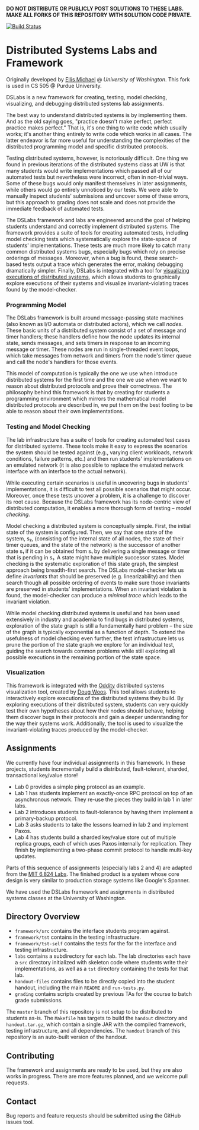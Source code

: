 **DO NOT DISTRIBUTE OR PUBLICLY POST SOLUTIONS TO THESE LABS. MAKE ALL FORKS OF
THIS REPOSITORY WITH SOLUTION CODE PRIVATE.**


[![Build Status](https://travis-ci.com/emichael/dslabs.svg?branch=master)](https://travis-ci.com/emichael/dslabs)


# Distributed Systems Labs and Framework

Originally developed by [Ellis Michael](http://ellismichael.com/) @ *University of Washington*. 
This fork is used in CS 505 @ Purdue University. 

DSLabs is a new framework for creating, testing, model checking, visualizing,
and debugging distributed systems lab assignments.

The best way to understand distributed systems is by implementing them. And as
the old saying goes, "practice doesn't make perfect, perfect practice makes
perfect." That is, it's one thing to write code which usually works; it's
another thing entirely to write code which works in all cases. The latter
endeavor is far more useful for understanding the complexities of the
distributed programming model and specific distributed protocols.

Testing distributed systems, however, is notoriously difficult. One thing we
found in previous iterations of the distributed systems class at UW is that many
students would write implementations which passed all of our automated tests but
nevertheless were incorrect, often in non-trivial ways. Some of these bugs would
only manifest themselves in later assignments, while others would go entirely
unnoticed by our tests. We were able to manually inspect students' submissions
and uncover some of these errors, but this approach to grading does not scale
and does not provide the immediate feedback of automated tests.

The DSLabs framework and labs are engineered around the goal of helping students
understand and correctly implement distributed systems. The framework provides a
suite of tools for creating automated tests, including model checking tests
which systematically explore the state-space of students' implementations. These
tests are much more likely to catch many common distributed systems bugs,
especially bugs which rely on precise orderings of messages. Moreover, when a
bug is found, these search-based tests output a trace which generates the error,
making debugging dramatically simpler. Finally, DSLabs is integrated with a tool
for [visualizing executions of distributed
systems](https://github.com/uwplse/oddity), which allows students to graphically
explore executions of their systems and visualize invariant-violating traces
found by the model-checker.


### Programming Model
The DSLabs framework is built around message-passing state machines (also known
as I/O automata or distributed actors), which we call *nodes*. These basic units
of a distributed system consist of a set of message and timer handlers; these
handlers define how the node updates its internal state, sends messages, and
sets timers in response to an incoming message or timer. These nodes are run in
single-threaded event loops, which take messages from network and timers from
the node's timer queue and call the node's handlers for those events.

This model of computation is typically the one we use when introduce distributed
systems for the first time and the one we use when we want to reason about
distributed protocols and prove their correctness. The philosophy behind this
framework is that by creating for students a programming environment which
mirrors the mathematical model distributed protocols are described in, we put
them on the best footing to be able to reason about their own implementations.


### Testing and Model Checking
The lab infrastructure has a suite of tools for creating automated test cases
for distributed systems. These tools make it easy to express the scenarios the
system should be tested against (e.g., varying client workloads, network
conditions, failure patterns, etc.) and then run students' implementations on an
emulated network (it is also possible to replace the emulated network interface
with an interface to the actual network).

While executing certain scenarios is useful in uncovering bugs in students'
implementations, it is difficult to test all possible scenarios that might
occur. Moreover, once these tests uncover a problem, it is a challenge to
discover its root cause. Because the DSLabs framework has its node-centric view
of distributed computation, it enables a more thorough form of testing –
*model checking*.

Model checking a distributed system is conceptually simple. First, the initial
state of the system is configured. Then, we say that one state of the system,
s₂, (consisting of the internal state of all nodes, the state of their timer
queues, and the state of the network) is the successor of another state s₁ if it
can be obtained from s₁ by delivering a single message or timer that is pending
in s₁. A state might have multiple successor states. Model checking is the
systematic exploration of this state graph, the simplest approach being
breadth-first search. The DSLabs model-checker lets us define *invariants* that
should be preserved (e.g. linearizability) and then search though all possible
ordering of events to make sure those invariants are preserved in students'
implementations. When an invariant violation is found, the model-checker can
produce a *minimal trace* which leads to the invariant violation.

While model checking distributed systems is useful and has been used extensively
in industry and academia to find bugs in distributed systems, exploration of the
state graph is still a fundamentally hard problem – the size of the graph is
typically exponential as a function of depth. To extend the usefulness of model
checking even further, the test infrastructure lets us prune the portion of the
state graph we explore for an individual test, guiding the search towards common
problems while still exploring all possible executions in the remaining portion
of the state space.


### Visualization
This framework is integrated with the [Oddity](https://github.com/uwplse/oddity)
distributed systems visualization tool, created by [Doug
Woos](https://www.dougwoos.com/). This tool allows students to interactively
explore executions of the distributed systems they build. By exploring
executions of their distributed system, students can very quickly test their own
hypotheses about how their nodes should behave, helping them discover bugs in
their protocols and gain a deeper understanding for the way their systems work.
Additionally, the tool is used to visualize the invariant-violating traces
produced by the model-checker.


## Assignments
We currently have four individual assignments in this framework. In these
projects, students incrementally build a distributed, fault-tolerant, sharded,
transactional key/value store!
- Lab 0 provides a simple ping protocol as an example.
- Lab 1 has students implement an exactly-once RPC protocol on top of an
  asynchronous network. They re-use the pieces they build in lab 1 in later labs.
- Lab 2 introduces students to fault-tolerance by having them implement a
  primary-backup protocol.
- Lab 3 asks students to take the lessons learned in lab 2 and implement Paxos.
- Lab 4 has students build a sharded key/value store out of multiple replica
  groups, each of which uses Paxos internally for replication. They finish by
  implementing a two-phase commit protocol to handle multi-key updates.

Parts of this sequence of assignments (especially labs 2 and 4) are adapted from
the [MIT 6.824 Labs](http://nil.csail.mit.edu/6.824/2015/). The finished product
is a system whose core design is very similar to production storage systems like
Google's Spanner.

We have used the DSLabs framework and assignments in distributed systems classes
at the University of Washington.


## Directory Overview
- `framework/src` contains the interface students program against.
- `framework/tst` contains in the testing infrastructure.
- `framework/tst-self` contains the tests for the for the interface and testing
  infrastructure.
- `labs` contains a subdirectory for each lab. The lab directories each have a
  `src` directory initialized with skeleton code where students write their
  implementations, as well as a `tst` directory containing the tests for that
  lab.
- `handout-files` contains files to be directly copied into the student
  handout, including the main `README` and `run-tests.py`.
- `grading` contains scripts created by previous TAs for the course to batch
  grade submissions.

The `master` branch of this repository is not setup to be distributed to
students as-is. The `Makefile` has targets to build the `handout` directory and
`handout.tar.gz`, which contain a single JAR with the compiled framework,
testing infrastructure, and all dependencies. The `handout` branch of this
repository is an auto-built version of the handout.


## Contributing
The framework and assignments are ready to be used, but they are also works in
progress. There are more features planned, and we welcome pull requests.


## Contact
Bug reports and feature requests should be submitted using the GitHub issues
tool. 

